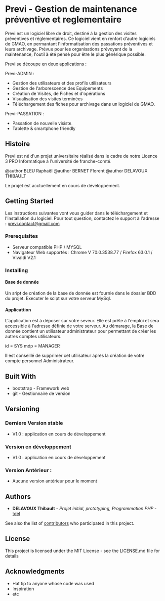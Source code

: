 # Previ - Gestion de maintenance préventive et reglementaire

Previ est un logiciel libre de droit, destiné à la gestion des visites préventives et réglementaires.
Ce logiciel vient en renfort d'autre logiciels de GMAO, en permantant l'informatisation des passations préventives et leurs archivage.
Prévue pour les organisations prévoyant de la maintenance, l'outil à été pensé pour être le plus générique possible.

Previ se découpe en deux applications :

Previ-ADMIN :
* Gestion des utilisateurs et des profils utilisateurs
* Gestion de l'arborescence des Equipements
* Création de Visites, de Fiches et d'opérations
* Visualisation des visites terminées
* Téléchargement des fiches pour archivage dans un logiciel de GMAO. 

Previ-PASSATION :
* Passation de nouvelle visiste.
* Tablette & smartphone friendly

## Histoire

Previ est né d'un projet universitaire réalisé dans le cadre de notre Licence 3 PRO Informatique à l'université de franche-comté.

@author BLEU Raphaël
@author BERNET Florent
@author DELAVOUX THIBAULT

Le projet est acctuellement en cours de développement.

## Getting Started

Les instructions suivantes vont vous guider dans le téléchargement et l'installation du logiciel.
Pour tout question, contactez le support à l'adresse :
previ.contact@gmail.com

### Prerequisites

* Serveur compatible PHP / MYSQL
* Navigateur Web supportés : Chrome V 70.0.3538.77 / Firefox 63.0.1 / Vivaldi V2.1


### Installing

#### Base de donnée

Un sript de création de la base de donnée est fournie dans le dossier BDD du projet.
Executer le scipt sur votre serveur MySql. 

#### Applicattion

L'application est à déposer sur votre seveur. Elle est prête à l'emploi et sera accessible à l'adresse définie de votre serveur.
Au démarage, la Base de donnée contient un utilisateur administrateur pour permettant de créer les autres comptes utilisateurs.

id = SYS
mdp = MANAGER

Il est conseillé de supprimer cet utilisateur après la création de votre compte personnel Administrateur.
<!-- 

## Deployment

Add additional notes about how to deploy this on a live system

-->
## Built With

* bootstrap - Framework web
* git - Gestionnaire de version 

## Versioning

### Derniere Version stable
* V1.0 : application en cours de développement

### Version en développement

* V1.0 : application en cours de développement

### Version Antérieur : 

* Aucune version antérieur pour le moment

## Authors

* **DELAVOUX Thibault** - *Projet initial, prototyping, Programmation PHP* - [tdel](https://github.com/tdelavoux)

See also the list of [contributors](https://github.com/your/project/contributors) who participated in this project.

## License

This project is licensed under the MIT License - see the LICENSE.md file for details

## Acknowledgments

* Hat tip to anyone whose code was used
* Inspiration
* etc
